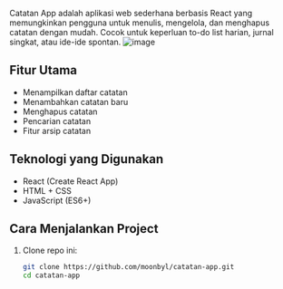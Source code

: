 Catatan App adalah aplikasi web sederhana berbasis React yang memungkinkan pengguna untuk menulis, mengelola, dan menghapus catatan dengan mudah. Cocok untuk keperluan to-do list harian, jurnal singkat, atau ide-ide spontan.
![image](https://github.com/user-attachments/assets/62d58c90-7cc7-4e0e-8ee9-4f6907b7b294)

##  Fitur Utama

- Menampilkan daftar catatan
- Menambahkan catatan baru
- Menghapus catatan
- Pencarian catatan 
- Fitur arsip catatan

## Teknologi yang Digunakan

- React (Create React App)
- HTML + CSS
- JavaScript (ES6+)

## Cara Menjalankan Project

1. Clone repo ini:
   ```bash
   git clone https://github.com/moonbyl/catatan-app.git
   cd catatan-app
